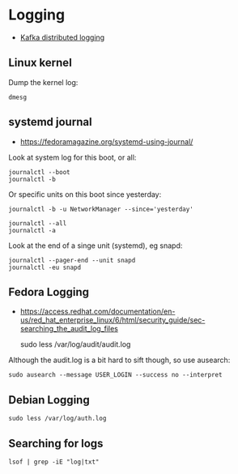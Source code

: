 # Logging
* [Kafka distributed logging](http://kafka.apache.org/)

## Linux kernel
Dump the kernel log:

    dmesg

## systemd journal
* https://fedoramagazine.org/systemd-using-journal/

Look at system log for this boot, or all:

    journalctl --boot
    journalctl -b

Or specific units on this boot since yesterday:

    journalctl -b -u NetworkManager --since='yesterday'

    journalctl --all
    journalctl -a

Look at the end of a singe unit (systemd), eg snapd:

    journalctl --pager-end --unit snapd
    journalctl -eu snapd

## Fedora Logging
- https://access.redhat.com/documentation/en-us/red_hat_enterprise_linux/6/html/security_guide/sec-searching_the_audit_log_files

    sudo less /var/log/audit/audit.log

Although the audit.log is a bit hard to sift though, so use ausearch:

    sudo ausearch --message USER_LOGIN --success no --interpret

## Debian Logging

    sudo less /var/log/auth.log

## Searching for logs

    lsof | grep -iE "log|txt"
